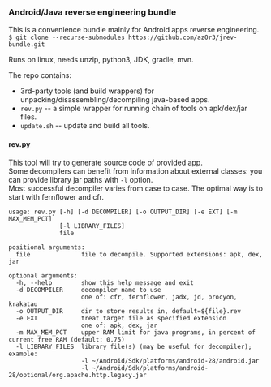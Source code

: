 ### Android/Java reverse engineering bundle  

This is a convenience bundle mainly for Android apps reverse engineering.  
`$ git clone --recurse-submodules https://github.com/az0r3/jrev-bundle.git`

Runs on linux, needs unzip, python3, JDK, gradle, mvn.  

The repo contains:
* 3rd-party tools (and build wrappers) for unpacking/disassembling/decompiling java-based apps.
* `rev.py` -- a simple wrapper for running chain of tools on apk/dex/jar files.
* `update.sh` -- update and build all tools.

#### rev.py

This tool will try to generate source code of provided app.  
Some decompilers can benefit from information about external classes: you can provide library jar paths with `-l` option.  
Most successful decompiler varies from case to case. The optimal way is to start with fernflower and cfr.  

```
usage: rev.py [-h] [-d DECOMPILER] [-o OUTPUT_DIR] [-e EXT] [-m MAX_MEM_PCT]
              [-l LIBRARY_FILES]
              file

positional arguments:
  file              file to decompile. Supported extensions: apk, dex, jar

optional arguments:
  -h, --help        show this help message and exit
  -d DECOMPILER     decompiler name to use
                    one of: cfr, fernflower, jadx, jd, procyon, krakatau
  -o OUTPUT_DIR     dir to store results in, default=${file}.rev
  -e EXT            treat target file as specified extension
                    one of: apk, dex, jar
  -m MAX_MEM_PCT    upper RAM limit for java programs, in percent of current free RAM (default: 0.75)
  -l LIBRARY_FILES  library file(s) (may be useful for decompiler); example:
                    -l ~/Android/Sdk/platforms/android-28/android.jar
                    -l ~/Android/Sdk/platforms/android-28/optional/org.apache.http.legacy.jar
```
